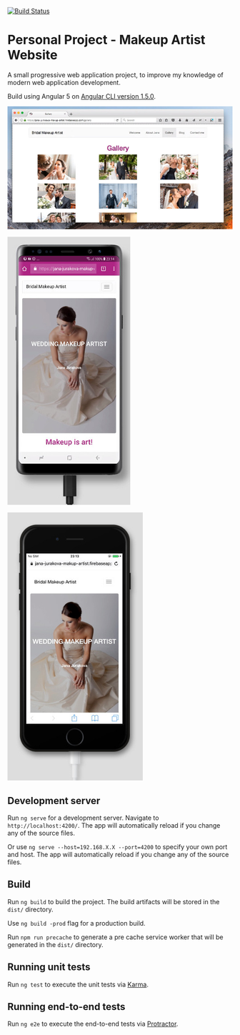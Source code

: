 [![Build Status](https://travis-ci.org/AlexBrownX/makeup-artist-website.svg?branch=master)](https://travis-ci.org/AlexBrownX/makeup-artist-website)

# Personal Project - Makeup Artist Website

A small progressive web application project, to improve my knowledge of modern web application development.

Build using Angular 5 on [Angular CLI version 1.5.0](https://github.com/angular/angular-cli).

![Desktop View](/ScreenshotDesktop.jpg?raw=true "Desktop View")

![Mobile Chrome View](/ScreenshotMobile1.jpg?raw=true "Mobile Chrome View")

![Mobile Safari View](/ScreenshotMobile2.jpg?raw=true "Mobile Safari View")

## Development server

Run `ng serve` for a development server. Navigate to `http://localhost:4200/`. The app will automatically reload if you change any of the source files.

Or use `ng serve --host=192.168.X.X --port=4200` to specify your own port and host. The app will automatically reload if you change any of the source files.

## Build

Run `ng build` to build the project. The build artifacts will be stored in the `dist/` directory. 

Use `ng build -prod` flag for a production build.

Run `npm run precache` to generate a pre cache service worker that will be generated in the `dist/` directory. 

## Running unit tests

Run `ng test` to execute the unit tests via [Karma](https://karma-runner.github.io).

## Running end-to-end tests

Run `ng e2e` to execute the end-to-end tests via [Protractor](http://www.protractortest.org/).
